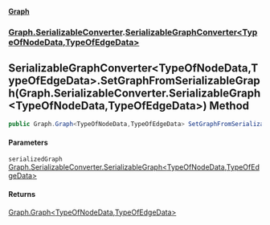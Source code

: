 #### [Graph](./index.md 'index')
### [Graph.SerializableConverter](./Graph-SerializableConverter.md 'Graph.SerializableConverter').[SerializableGraphConverter&lt;TypeOfNodeData,TypeOfEdgeData&gt;](./Graph-SerializableConverter-SerializableGraphConverter-TypeOfNodeData_TypeOfEdgeData-.md 'Graph.SerializableConverter.SerializableGraphConverter&lt;TypeOfNodeData,TypeOfEdgeData&gt;')
## SerializableGraphConverter&lt;TypeOfNodeData,TypeOfEdgeData&gt;.SetGraphFromSerializableGraph(Graph.SerializableConverter.SerializableGraph&lt;TypeOfNodeData,TypeOfEdgeData&gt;) Method
  
```csharp
public Graph.Graph<TypeOfNodeData,TypeOfEdgeData> SetGraphFromSerializableGraph(Graph.SerializableConverter.SerializableGraph<TypeOfNodeData,TypeOfEdgeData> serializedGraph);
```
#### Parameters
<a name='Graph-SerializableConverter-SerializableGraphConverter-TypeOfNodeData_TypeOfEdgeData--SetGraphFromSerializableGraph(Graph-SerializableConverter-SerializableGraph-TypeOfNodeData_TypeOfEdgeData-)-serializedGraph'></a>
`serializedGraph` [Graph.SerializableConverter.SerializableGraph&lt;](./Graph-SerializableConverter-SerializableGraph-TypeOfNodeData_TypeOfEdgeData-.md 'Graph.SerializableConverter.SerializableGraph&lt;TypeOfNodeData,TypeOfEdgeData&gt;')[TypeOfNodeData](./Graph-SerializableConverter-SerializableGraphConverter-TypeOfNodeData_TypeOfEdgeData-.md#Graph-SerializableConverter-SerializableGraphConverter-TypeOfNodeData_TypeOfEdgeData--TypeOfNodeData 'Graph.SerializableConverter.SerializableGraphConverter&lt;TypeOfNodeData,TypeOfEdgeData&gt;.TypeOfNodeData')[,](./Graph-SerializableConverter-SerializableGraph-TypeOfNodeData_TypeOfEdgeData-.md 'Graph.SerializableConverter.SerializableGraph&lt;TypeOfNodeData,TypeOfEdgeData&gt;')[TypeOfEdgeData](./Graph-SerializableConverter-SerializableGraphConverter-TypeOfNodeData_TypeOfEdgeData-.md#Graph-SerializableConverter-SerializableGraphConverter-TypeOfNodeData_TypeOfEdgeData--TypeOfEdgeData 'Graph.SerializableConverter.SerializableGraphConverter&lt;TypeOfNodeData,TypeOfEdgeData&gt;.TypeOfEdgeData')[&gt;](./Graph-SerializableConverter-SerializableGraph-TypeOfNodeData_TypeOfEdgeData-.md 'Graph.SerializableConverter.SerializableGraph&lt;TypeOfNodeData,TypeOfEdgeData&gt;')  
  
#### Returns
[Graph.Graph&lt;](./Graph-Graph-TypeOfNodeData_TypeOfEdgeData-.md 'Graph.Graph&lt;TypeOfNodeData,TypeOfEdgeData&gt;')[TypeOfNodeData](./Graph-SerializableConverter-SerializableGraphConverter-TypeOfNodeData_TypeOfEdgeData-.md#Graph-SerializableConverter-SerializableGraphConverter-TypeOfNodeData_TypeOfEdgeData--TypeOfNodeData 'Graph.SerializableConverter.SerializableGraphConverter&lt;TypeOfNodeData,TypeOfEdgeData&gt;.TypeOfNodeData')[,](./Graph-Graph-TypeOfNodeData_TypeOfEdgeData-.md 'Graph.Graph&lt;TypeOfNodeData,TypeOfEdgeData&gt;')[TypeOfEdgeData](./Graph-SerializableConverter-SerializableGraphConverter-TypeOfNodeData_TypeOfEdgeData-.md#Graph-SerializableConverter-SerializableGraphConverter-TypeOfNodeData_TypeOfEdgeData--TypeOfEdgeData 'Graph.SerializableConverter.SerializableGraphConverter&lt;TypeOfNodeData,TypeOfEdgeData&gt;.TypeOfEdgeData')[&gt;](./Graph-Graph-TypeOfNodeData_TypeOfEdgeData-.md 'Graph.Graph&lt;TypeOfNodeData,TypeOfEdgeData&gt;')  
  

